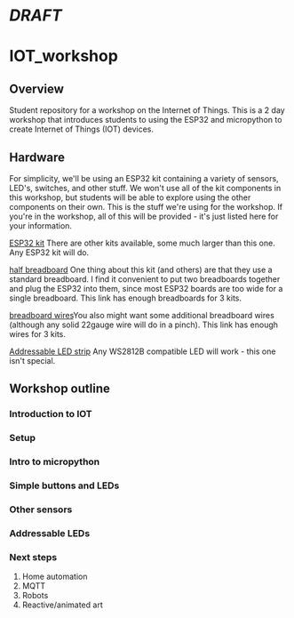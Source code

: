 # *DRAFT*
# IOT_workshop
## Overview
Student repository for a workshop on the Internet of Things. 
This is a 2 day workshop that introduces students to using the ESP32 and micropython to create Internet of Things (IOT) devices.
## Hardware
For simplicity, we'll be using an ESP32 kit containing a variety of sensors, LED's, switches, and other stuff. We won't use all of the kit components in this workshop, but students will be able to explore using the other components on their own. This is the stuff we're using for the workshop. If you're in the workshop, all of this will be provided - it's just listed here for your information.

[ESP32 kit](https://www.amazon.com/dp/B0BVZBTP8V?psc=1&ref=ppx_yo2ov_dt_b_product_details)
There are other kits available, some much larger than this one. Any ESP32 kit will do.

[half breadboard](https://www.amazon.com/dp/B07LFD4LT6?psc=1&ref=ppx_yo2ov_dt_b_product_details) One thing about this kit (and others) are that they use a standard breadboard. I find it convenient to put two breadboards together and plug the ESP32 into them, since most ESP32 boards are too wide for a single breadboard. This link has enough breadboards for 3 kits.

[breadboard wires](https://www.amazon.com/dp/B00M2GH5HG?psc=1&ref=ppx_yo2ov_dt_b_product_details)You also might want some additional breadboard wires (although any solid 22gauge wire will do in a pinch). This link has enough wires for 3 kits.

[Addressable LED strip](https://www.amazon.com/BTF-LIGHTING-WS2812B5M30LB65-BTF-LIGHTING-WS2812B-IC-RGB-5050SMD-Pure-Gold-Individual-Addressable-LED-Strip-High-Quality-16-4FT-150LED-30LED-m-Flexible-Full-Color-IP65-DC5V-for-DIY-Chasing-Color-Project-No-Adapter-or-Controller/dp/B01CDTEJBG/ref=sw_ttl_d_sspa_dk_huc_pt_expsub_5?_encoding=UTF8&pd_rd_i=B01CDTEDZI&pd_rd_w=y0xRK&content-id=amzn1.sym.421156cc-ae17-4608-955b-a8d126cb098e&pf_rd_p=421156cc-ae17-4608-955b-a8d126cb098e&pf_rd_r=C7H25Z6W7ER95YY9H908&pd_rd_wg=vStWn&pd_rd_r=758f8a35-323d-4487-aeec-cde40238692e&sp_csd=d2lkZ2V0TmFtZT1zcF9odWNfbXJhaQ&th=1)
Any WS2812B compatible LED will work - this one isn't special.

## Workshop outline

### Introduction to IOT

### Setup

### Intro to micropython

### Simple buttons and LEDs

### Other sensors

### Addressable LEDs

### Next steps
1. Home automation
2. MQTT
3. Robots
4. Reactive/animated art
